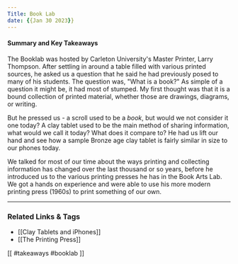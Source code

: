```yaml
---
Title: Book Lab
date: {{Jan 30 2023}}  
---
```


#### Summary and Key Takeaways

The Booklab was hosted by Carleton University's Master Printer, Larry Thompson. After settling in around a table filled with various printed sources, he asked us a question that he said he had previously posed to many of his students. The question was, "What is a book?" As simple of a question it might be, it had most of stumped. My first thought was that it is a bound collection of printed material, whether those are drawings, diagrams, or writing. 

But he pressed us - a scroll used to be a *book*, but would we not consider it one today? A clay tablet used to be the main method of sharing information, what would we call it today? What does it compare to? He had us lift our hand and see how a sample Bronze age clay tablet is fairly similar in size to our phones today. 

We talked for most of our time about the ways printing and collecting information has changed over the last thousand or so years, before he introduced us to the various printing presses he has in the Book Arts Lab. We got a hands on experience and were able to use his more modern printing press (1960s) to print something of our own.

---

### Related Links & Tags

- [[Clay Tablets and iPhones]]
- [[The Printing Press]]

[[ #takeaways #booklab ]]